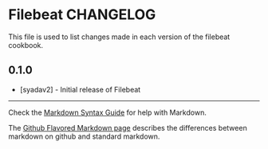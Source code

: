 Filebeat CHANGELOG
==================

This file is used to list changes made in each version of the filebeat cookbook.

0.1.0
-----
- [syadav2] - Initial release of Filebeat

- - -
Check the [Markdown Syntax Guide](http://daringfireball.net/projects/markdown/syntax) for help with Markdown.

The [Github Flavored Markdown page](http://github.github.com/github-flavored-markdown/) describes the differences between markdown on github and standard markdown.
